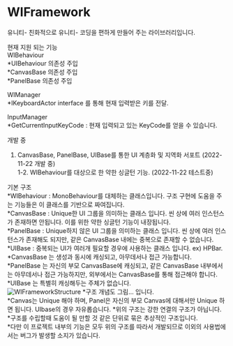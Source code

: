 # WIFramework<br>
유니티- 친화적으로 유니티- 코딩을 편하게 만들어 주는 라이브러리입니다.

현재 지원 되는 기능<br>
WIBehaviour<br>
  *UIBehaviour 의존성 주입<br>
  *CanvasBase 의존성 주입<br>
  *PanelBase 의존성 주입<br>

WIManager<br>
 *IKeyboardActor interface 를 통해 현재 입력받은 키를 전달.<br>

InputManager<br>
  *GetCurrentInputKeyCode : 현재 입력되고 있는 KeyCode를 얻을 수 있습니다.<br>
  
개발 중<br>
1. CanvasBase, PanelBase, UIBase를 통한 UI 계층화 및 지역화 서포트 (2022-11-22 개발 중)<br>
1-2. WIBehaviour를 대상으로 한 약한 싱글턴 기능. (2022-11-22 테스트중)<br>


기본 구조<br>
  *WIBehaviour : MonoBehaviour를 대체하는 클래스입니다. 구조 구현에 도움을 주는 기능들은 이 클래스를 기반으로 짜여집니다.<br>
  *CanvasBase : Unique한 UI 그룹을 의미하는 클래스 입니다. 씬 상에 여러 인스턴스가 존재하면 안됩니다. 이를 위한 약한 싱글턴 기능이 내장됩니다.<br>
  *PanelBase : Unique하지 않은 UI 그룹을 의미하는 클래스 입니다. 씬 상에 여러 인스턴스가 존재해도 되지만, 같은 CanvasBase 내에는 중복으로 존재할 수 없습니다.<br>
  *UIBase : 중복되는 UI가 여러개 필요할 경우에 사용하는 클래스 입니다. ex) HPBar. <br>
  *CanvasBase 는 생성과 동시에 캐싱되고, 아무데서나 접근 가능합니다.<br>
  *PanelBase 는 자신의 부모 CanvasBase에 캐싱되고, 같은 CanvasBase 내부에서는 아무데서나 접근 가능하지만, 외부에서는 CanvasBase를 통해 접근해야 합니다.<br>
  *UIBase 는 특별히 캐싱해두는 주체가 없습니다. <br>
  ![WIFrameworkStructure](https://user-images.githubusercontent.com/46316988/203210053-d5b6ad36-13f1-44c4-9e00-ff9f65ffd87e.png)
  *구조 개념도 그림... 입니다. <br>
  *Canvas는 Unique 해야 하며, Panel은 자신의 부모 Canvas에 대해서만 Unique 하면 됩니다. UIbase의 경우 자유롭습니다.
  *위의 구조는 강한 연결의 구조가 아닙니다.<br>
  *구조를 수립할때 도움이 될 만할 것 같은 단위로 묶은 추상적인 구조입니다.<br>
  *다만 이 프로젝트 내부의 기능은 모두 위의 구조를 따라서 개발되므로 이외의 사용법에서는 버그가 발생할 소지가 있습니다.<br>
  
